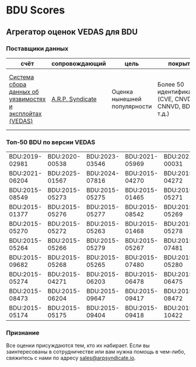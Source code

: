 
# BDU Scores
## Агрегатор оценок VEDAS для BDU

### Поставщики данных
| счёт | cопровождающий | цель | покрытие | определение | частота |
| ----- | ---------- | ------- | -------- | ----------- | --------- |
| [Система сбора данных об уязвимостях и эксплойтах (VEDAS)](https://vedas.arpsyndicate.io) | [A.R.P. Syndicate](https://www.arpsyndicate.io) | Оценка нынешней популярности | Более 50 идентификаторов (CVE, CNVD, CNNVD, BDU и т.д.) | Аналитические данные с открытым исходным кодом (OSINT), полученные от [Exploit Observer](https://www.exploit.observer]) | 6-8 часов |



<h3>Топ-50 BDU по версии VEDAS</h3>

<table>
  <tr>
    <td>BDU:2019-02981</td>
    <td>BDU:2020-00538</td>
    <td>BDU:2023-03546</td>
    <td>BDU:2021-05969</td>
    <td>BDU:2022-00031</td>
  </tr>
  <tr>
    <td>BDU:2021-06204</td>
    <td>BDU:2025-01567</td>
    <td>BDU:2024-07816</td>
    <td>BDU:2015-04270</td>
    <td>BDU:2015-04272</td>
  </tr>
  <tr>
    <td>BDU:2015-08549</td>
    <td>BDU:2015-05273</td>
    <td>BDU:2015-05275</td>
    <td>BDU:2015-01465</td>
    <td>BDU:2015-05271</td>
  </tr>
  <tr>
    <td>BDU:2015-01377</td>
    <td>BDU:2015-05276</td>
    <td>BDU:2015-05277</td>
    <td>BDU:2015-08542</td>
    <td>BDU:2015-05269</td>
  </tr>
  <tr>
    <td>BDU:2015-05270</td>
    <td>BDU:2015-05272</td>
    <td>BDU:2015-05263</td>
    <td>BDU:2015-01468</td>
    <td>BDU:2015-05278</td>
  </tr>
  <tr>
    <td>BDU:2015-05264</td>
    <td>BDU:2015-05266</td>
    <td>BDU:2015-05279</td>
    <td>BDU:2015-05267</td>
    <td>BDU:2015-07481</td>
  </tr>
  <tr>
    <td>BDU:2015-09682</td>
    <td>BDU:2015-05268</td>
    <td>BDU:2015-05265</td>
    <td>BDU:2015-07480</td>
    <td>BDU:2015-05280</td>
  </tr>
  <tr>
    <td>BDU:2015-05274</td>
    <td>BDU:2015-04271</td>
    <td>BDU:2015-06203</td>
    <td>BDU:2015-06478</td>
    <td>BDU:2015-06475</td>
  </tr>
  <tr>
    <td>BDU:2015-08473</td>
    <td>BDU:2015-06204</td>
    <td>BDU:2015-09647</td>
    <td>BDU:2015-09417</td>
    <td>BDU:2015-08472</td>
  </tr>
  <tr>
    <td>BDU:2015-05174</td>
    <td>BDU:2015-05175</td>
    <td>BDU:2015-09404</td>
    <td>BDU:2015-09418</td>
    <td>BDU:2015-10422</td>
  </tr>
</table>


### Признание
Все оценки присуждаются тем, кто их набирает.
Если вы заинтересованы в сотрудничестве или вам нужна помощь в чем-либо, свяжитесь с нами по адресу [sales@arpsyndicate.io](mailto:sales@arpsyndicate.io).

